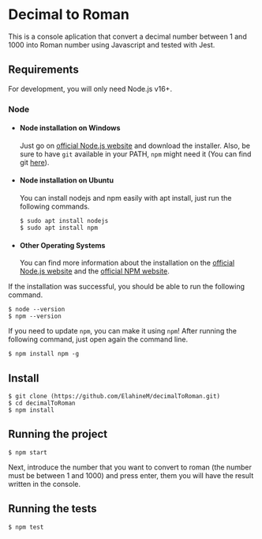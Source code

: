 # Decimal to Roman

This is a console aplication that convert a decimal number between 1 and 1000 into Roman number using Javascript and tested with Jest.

## Requirements

For development, you will only need Node.js v16+.

### Node
- #### Node installation on Windows

  Just go on [official Node.js website](https://nodejs.org/) and download the installer.
Also, be sure to have `git` available in your PATH, `npm` might need it (You can find git [here](https://git-scm.com/)).

- #### Node installation on Ubuntu

  You can install nodejs and npm easily with apt install, just run the following commands.

      $ sudo apt install nodejs
      $ sudo apt install npm

- #### Other Operating Systems
  You can find more information about the installation on the [official Node.js website](https://nodejs.org/) and the [official NPM website](https://npmjs.org/).

If the installation was successful, you should be able to run the following command.

    $ node --version
    $ npm --version

If you need to update `npm`, you can make it using `npm`! After running the following command, just open again the command line.

    $ npm install npm -g


## Install

    $ git clone (https://github.com/ElahineM/decimalToRoman.git)
    $ cd decimalToRoman
    $ npm install


## Running the project
    $ npm start

Next, introduce the number that you want to convert to roman (the number must be between 1 and 1000) and press enter, them you will have the result written in the console.


## Running the tests
    $ npm test
